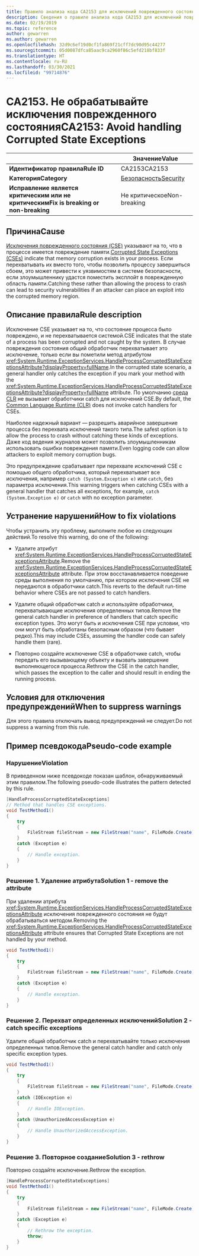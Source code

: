 ```yaml
---
title: Правило анализа кода CA2153 для исключений поврежденного состояния (анализ кода)
description: Сведения о правиле анализа кода CA2153 для исключений поврежденного состояния
ms.date: 02/19/2019
ms.topic: reference
author: gewarren
ms.author: gewarren
ms.openlocfilehash: 32d9c6ef19d0cf1fa869f21cff7dc90d95c44277
ms.sourcegitcommit: 05d0087dfca85aac9ca2960f86c5efd218bf833f
ms.translationtype: HT
ms.contentlocale: ru-RU
ms.lasthandoff: 03/30/2021
ms.locfileid: "99714876"
---
```

# <a name="ca2153-avoid-handling-corrupted-state-exceptions"></a><span data-ttu-id="4961b-103">CA2153. Не обрабатывайте исключения поврежденного состояния</span><span class="sxs-lookup"><span data-stu-id="4961b-103">CA2153: Avoid handling Corrupted State Exceptions</span></span>

| | <span data-ttu-id="4961b-104">Значение</span><span class="sxs-lookup"><span data-stu-id="4961b-104">Value</span></span> |
|-|-|
| <span data-ttu-id="4961b-105">**Идентификатор правила**</span><span class="sxs-lookup"><span data-stu-id="4961b-105">**Rule ID**</span></span> |<span data-ttu-id="4961b-106">CA2153</span><span class="sxs-lookup"><span data-stu-id="4961b-106">CA2153</span></span>|
| <span data-ttu-id="4961b-107">**Категория**</span><span class="sxs-lookup"><span data-stu-id="4961b-107">**Category**</span></span> |[<span data-ttu-id="4961b-108">Безопасность</span><span class="sxs-lookup"><span data-stu-id="4961b-108">Security</span></span>](security-warnings.md)|
| <span data-ttu-id="4961b-109">**Исправление является критическим или не критическим**</span><span class="sxs-lookup"><span data-stu-id="4961b-109">**Fix is breaking or non-breaking**</span></span> |<span data-ttu-id="4961b-110">Не критическое</span><span class="sxs-lookup"><span data-stu-id="4961b-110">Non-breaking</span></span>|

## <a name="cause"></a><span data-ttu-id="4961b-111">Причина</span><span class="sxs-lookup"><span data-stu-id="4961b-111">Cause</span></span>

<span data-ttu-id="4961b-112">[Исключения поврежденного состояния (CSE)](/archive/msdn-magazine/2009/february/clr-inside-out-handling-corrupted-state-exceptions) указывают на то, что в процессе имеется повреждение памяти.</span><span class="sxs-lookup"><span data-stu-id="4961b-112">[Corrupted State Exceptions (CSEs)](/archive/msdn-magazine/2009/february/clr-inside-out-handling-corrupted-state-exceptions) indicate that memory corruption exists in your process.</span></span> <span data-ttu-id="4961b-113">Если перехватывать их вместо того, чтобы позволить процессу завершиться сбоем, это может привести к уязвимостям в системе безопасности, если злоумышленнику удастся поместить эксплойт в поврежденную область памяти.</span><span class="sxs-lookup"><span data-stu-id="4961b-113">Catching these rather than allowing the process to crash can lead to security vulnerabilities if an attacker can place an exploit into the corrupted memory region.</span></span>

## <a name="rule-description"></a><span data-ttu-id="4961b-114">Описание правила</span><span class="sxs-lookup"><span data-stu-id="4961b-114">Rule description</span></span>

<span data-ttu-id="4961b-115">Исключение CSE указывает на то, что состояние процесса было повреждено, и не перехватывается системой.</span><span class="sxs-lookup"><span data-stu-id="4961b-115">CSE indicates that the state of a process has been corrupted and not caught by the system.</span></span> <span data-ttu-id="4961b-116">В случае повреждения состояния общий обработчик перехватывает это исключение, только если вы пометили метод атрибутом <xref:System.Runtime.ExceptionServices.HandleProcessCorruptedStateExceptionsAttribute?displayProperty=fullName>.</span><span class="sxs-lookup"><span data-stu-id="4961b-116">In the corrupted state scenario, a general handler only catches the exception if you mark your method with the <xref:System.Runtime.ExceptionServices.HandleProcessCorruptedStateExceptionsAttribute?displayProperty=fullName> attribute.</span></span> <span data-ttu-id="4961b-117">По умолчанию [среда CLR](../../../standard/clr.md) не вызывает обработчики catch для исключений CSE.</span><span class="sxs-lookup"><span data-stu-id="4961b-117">By default, the [Common Language Runtime (CLR)](../../../standard/clr.md) does not invoke catch handlers for CSEs.</span></span>

<span data-ttu-id="4961b-118">Наиболее надежный вариант — разрешить аварийное завершение процесса без перехвата исключений такого типа.</span><span class="sxs-lookup"><span data-stu-id="4961b-118">The safest option is to allow the process to crash without catching these kinds of exceptions.</span></span> <span data-ttu-id="4961b-119">Даже код ведения журналов может позволить злоумышленникам использовать ошибки повреждения памяти.</span><span class="sxs-lookup"><span data-stu-id="4961b-119">Even logging code can allow attackers to exploit memory corruption bugs.</span></span>

<span data-ttu-id="4961b-120">Это предупреждение срабатывает при перехвате исключений CSE с помощью общего обработчика, который перехватывает все исключения, например `catch (System.Exception e)` или `catch`, без параметра исключения.</span><span class="sxs-lookup"><span data-stu-id="4961b-120">This warning triggers when catching CSEs with a general handler that catches all exceptions, for example, `catch (System.Exception e)` or `catch` with no exception parameter.</span></span>

## <a name="how-to-fix-violations"></a><span data-ttu-id="4961b-121">Устранение нарушений</span><span class="sxs-lookup"><span data-stu-id="4961b-121">How to fix violations</span></span>

<span data-ttu-id="4961b-122">Чтобы устранить эту проблему, выполните любое из следующих действий.</span><span class="sxs-lookup"><span data-stu-id="4961b-122">To resolve this warning, do one of the following:</span></span>

- <span data-ttu-id="4961b-123">Удалите атрибут <xref:System.Runtime.ExceptionServices.HandleProcessCorruptedStateExceptionsAttribute>.</span><span class="sxs-lookup"><span data-stu-id="4961b-123">Remove the <xref:System.Runtime.ExceptionServices.HandleProcessCorruptedStateExceptionsAttribute> attribute.</span></span> <span data-ttu-id="4961b-124">При этом восстанавливается поведение среды выполнения по умолчанию, при котором исключения CSE не передаются в обработчики catch.</span><span class="sxs-lookup"><span data-stu-id="4961b-124">This reverts to the default run-time behavior where CSEs are not passed to catch handlers.</span></span>

- <span data-ttu-id="4961b-125">Удалите общий обработчик catch и используйте обработчики, перехватывающие исключения определенных типов.</span><span class="sxs-lookup"><span data-stu-id="4961b-125">Remove the general catch handler in preference of handlers that catch specific exception types.</span></span> <span data-ttu-id="4961b-126">Это могут быть и исключения CSE при условии, что они могут быть обработаны безопасным образом (что бывает редко).</span><span class="sxs-lookup"><span data-stu-id="4961b-126">This may include CSEs, assuming the handler code can safely handle them (rare).</span></span>

- <span data-ttu-id="4961b-127">Повторно создайте исключение CSE в обработчике catch, чтобы передать его вызывающему объекту и вызвать завершение выполняющегося процесса.</span><span class="sxs-lookup"><span data-stu-id="4961b-127">Rethrow the CSE in the catch handler, which passes the exception to the caller and should result in ending the running process.</span></span>

## <a name="when-to-suppress-warnings"></a><span data-ttu-id="4961b-128">Условия для отключения предупреждений</span><span class="sxs-lookup"><span data-stu-id="4961b-128">When to suppress warnings</span></span>

<span data-ttu-id="4961b-129">Для этого правила отключать вывод предупреждений не следует.</span><span class="sxs-lookup"><span data-stu-id="4961b-129">Do not suppress a warning from this rule.</span></span>

## <a name="pseudo-code-example"></a><span data-ttu-id="4961b-130">Пример псевдокода</span><span class="sxs-lookup"><span data-stu-id="4961b-130">Pseudo-code example</span></span>

### <a name="violation"></a><span data-ttu-id="4961b-131">Нарушение</span><span class="sxs-lookup"><span data-stu-id="4961b-131">Violation</span></span>

<span data-ttu-id="4961b-132">В приведенном ниже псевдокоде показан шаблон, обнаруживаемый этим правилом.</span><span class="sxs-lookup"><span data-stu-id="4961b-132">The following pseudo-code illustrates the pattern detected by this rule.</span></span>

```csharp
[HandleProcessCorruptedStateExceptions]
// Method that handles CSE exceptions.
void TestMethod1()
{
    try
    {
        FileStream fileStream = new FileStream("name", FileMode.Create);
    }
    catch (Exception e)
    {
        // Handle exception.
    }
}
```

### <a name="solution-1---remove-the-attribute"></a><span data-ttu-id="4961b-133">Решение 1. Удаление атрибута</span><span class="sxs-lookup"><span data-stu-id="4961b-133">Solution 1 - remove the attribute</span></span>

<span data-ttu-id="4961b-134">При удалении атрибута <xref:System.Runtime.ExceptionServices.HandleProcessCorruptedStateExceptionsAttribute> исключения поврежденного состояния не будут обрабатываться методом.</span><span class="sxs-lookup"><span data-stu-id="4961b-134">Removing the <xref:System.Runtime.ExceptionServices.HandleProcessCorruptedStateExceptionsAttribute> attribute ensures that Corrupted State Exceptions are not handled by your method.</span></span>

```csharp
void TestMethod1()
{
    try
    {
        FileStream fileStream = new FileStream("name", FileMode.Create);
    }
    catch (Exception e)
    {
        // Handle exception.
    }
}
```

### <a name="solution-2---catch-specific-exceptions"></a><span data-ttu-id="4961b-135">Решение 2. Перехват определенных исключений</span><span class="sxs-lookup"><span data-stu-id="4961b-135">Solution 2 - catch specific exceptions</span></span>

<span data-ttu-id="4961b-136">Удалите общий обработчик catch и перехватывайте только исключения определенных типов.</span><span class="sxs-lookup"><span data-stu-id="4961b-136">Remove the general catch handler and catch only specific exception types.</span></span>

```csharp
void TestMethod1()
{
    try
    {
        FileStream fileStream = new FileStream("name", FileMode.Create);
    }
    catch (IOException e)
    {
        // Handle IOException.
    }
    catch (UnauthorizedAccessException e)
    {
        // Handle UnauthorizedAccessException.
    }
}
```

### <a name="solution-3---rethrow"></a><span data-ttu-id="4961b-137">Решение 3. Повторное создание</span><span class="sxs-lookup"><span data-stu-id="4961b-137">Solution 3 - rethrow</span></span>

<span data-ttu-id="4961b-138">Повторно создайте исключение.</span><span class="sxs-lookup"><span data-stu-id="4961b-138">Rethrow the exception.</span></span>

```csharp
[HandleProcessCorruptedStateExceptions]
void TestMethod1()
{
    try
    {
        FileStream fileStream = new FileStream("name", FileMode.Create);
    }
    catch (Exception e)
    {
        // Rethrow the exception.
        throw;
    }
}
```
